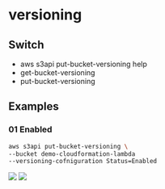 # versioning

## Switch
* aws s3api put-bucket-versioning help
* get-bucket-versioning
* put-bucket-versioning

## Examples
### 01 Enabled
````bash
aws s3api put-bucket-versioning \
--bucket demo-cloudformation-lambda
--versioning-cofniguration Status=Enabled
````
[<img src="https://i.imgur.com/iPLF1VN.png">](https://i.imgur.com/iPLF1VN.png)
[<img src="https://i.imgur.com/z3BApzQ.png">](https://i.imgur.com/z3BApzQ.png)
